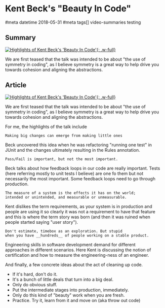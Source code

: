 # Kent Beck's "Beauty In Code"
#meta datetime 2018-05-31
#meta tags[] video-summaries testing

## Summary

[![Highlights of Kent Beck's 'Beauty In Code'](https://img.youtube.com/vi/tM1iOJsR7p4/0.jpg){: .w-full}](https://www.youtube.com/watch?feature=player_embedded&v=tM1iOJsR7p4)

We are first teased that the talk was intended to be about "the use of symmetry in coding", as I believe symmetry is a great way to help drive you towards cohesion and aligning the abstractions.

## Article

[![Highlights of Kent Beck's 'Beauty In Code'](https://img.youtube.com/vi/tM1iOJsR7p4/0.jpg){: .w-full}](https://www.youtube.com/watch?feature=player_embedded&v=tM1iOJsR7p4)

We are first teased that the talk was intended to be about "the use of symmetry in coding", as I believe symmetry is a great way to help drive you towards cohesion and aligning the abstractions.

For me, the highlights of the talk include

```
Making big changes can emerge from making little ones
```

Beck uncovered this idea when he was refactoring "running one test" in JUnit and the changes ultimately resulting in the Rules annotation.

```
Pass/Fail is important, but not the most important.
```

Beck talks about how feedback loops in our code are really important. Tests (here referring mostly to unit tests I believe) are one fo them but not necessarily the most important. Some feedback loops need to go through production.

```
The measure of a system is the effects it has on the world;
intended or unintended, and measurable or unmeasurable.
```

Kent dislikes the term requirements, as your system is in production and people are using it so clearly it was not a requirement to have that feature and this is where the term story was born (and then it was ruined when people started saying "user story").

```
Don't estimate, timebox as an exploration. But stupid
when you have __hundreds__ of people working on a stable product.
```

Engineering skills in software development demand for different approaches in different scenarios. Here Kent is discussing the notion of certification and how to measure the engineering-ness of an engineer.

And finally, a few concrete ideas about the act of cleaning up code.

* If it's hard, don't do it.
* It's a bunch of little deals that turn into a big deal.
* Only do obvious stuff.
* Put the intermediate stages into production, immediately.
* Only do this kind of "beauty" work when you are fresh.
* Practice. Try it, learn from it and move on (aka throw out code)